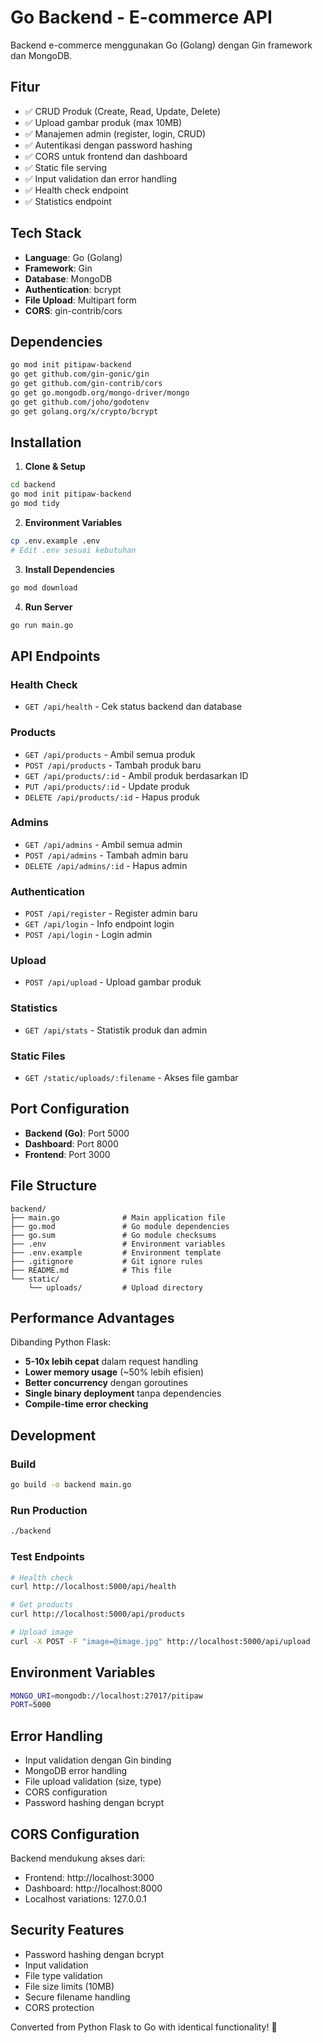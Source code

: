 # Go Backend - E-commerce API

Backend e-commerce menggunakan Go (Golang) dengan Gin framework dan MongoDB.

## Fitur

- ✅ CRUD Produk (Create, Read, Update, Delete)
- ✅ Upload gambar produk (max 10MB)
- ✅ Manajemen admin (register, login, CRUD)
- ✅ Autentikasi dengan password hashing
- ✅ CORS untuk frontend dan dashboard
- ✅ Static file serving
- ✅ Input validation dan error handling
- ✅ Health check endpoint
- ✅ Statistics endpoint

## Tech Stack

- **Language**: Go (Golang)
- **Framework**: Gin
- **Database**: MongoDB
- **Authentication**: bcrypt
- **File Upload**: Multipart form
- **CORS**: gin-contrib/cors

## Dependencies

```bash
go mod init pitipaw-backend
go get github.com/gin-gonic/gin
go get github.com/gin-contrib/cors
go get go.mongodb.org/mongo-driver/mongo
go get github.com/joho/godotenv
go get golang.org/x/crypto/bcrypt
```

## Installation

1. **Clone & Setup**
```bash
cd backend
go mod init pitipaw-backend
go mod tidy
```

2. **Environment Variables**
```bash
cp .env.example .env
# Edit .env sesuai kebutuhan
```

3. **Install Dependencies**
```bash
go mod download
```

4. **Run Server**
```bash
go run main.go
```

## API Endpoints

### Health Check
- `GET /api/health` - Cek status backend dan database

### Products
- `GET /api/products` - Ambil semua produk
- `POST /api/products` - Tambah produk baru
- `GET /api/products/:id` - Ambil produk berdasarkan ID
- `PUT /api/products/:id` - Update produk
- `DELETE /api/products/:id` - Hapus produk

### Admins
- `GET /api/admins` - Ambil semua admin
- `POST /api/admins` - Tambah admin baru
- `DELETE /api/admins/:id` - Hapus admin

### Authentication
- `POST /api/register` - Register admin baru
- `GET /api/login` - Info endpoint login
- `POST /api/login` - Login admin

### Upload
- `POST /api/upload` - Upload gambar produk

### Statistics
- `GET /api/stats` - Statistik produk dan admin

### Static Files
- `GET /static/uploads/:filename` - Akses file gambar

## Port Configuration

- **Backend (Go)**: Port 5000
- **Dashboard**: Port 8000
- **Frontend**: Port 3000

## File Structure

```
backend/
├── main.go              # Main application file
├── go.mod               # Go module dependencies
├── go.sum               # Go module checksums
├── .env                 # Environment variables
├── .env.example         # Environment template
├── .gitignore           # Git ignore rules
├── README.md            # This file
└── static/
    └── uploads/         # Upload directory
```

## Performance Advantages

Dibanding Python Flask:
- **5-10x lebih cepat** dalam request handling
- **Lower memory usage** (~50% lebih efisien)
- **Better concurrency** dengan goroutines
- **Single binary deployment** tanpa dependencies
- **Compile-time error checking**

## Development

### Build
```bash
go build -o backend main.go
```

### Run Production
```bash
./backend
```

### Test Endpoints
```bash
# Health check
curl http://localhost:5000/api/health

# Get products
curl http://localhost:5000/api/products

# Upload image
curl -X POST -F "image=@image.jpg" http://localhost:5000/api/upload
```

## Environment Variables

```bash
MONGO_URI=mongodb://localhost:27017/pitipaw
PORT=5000
```

## Error Handling

- Input validation dengan Gin binding
- MongoDB error handling
- File upload validation (size, type)
- CORS configuration
- Password hashing dengan bcrypt

## CORS Configuration

Backend mendukung akses dari:
- Frontend: http://localhost:3000
- Dashboard: http://localhost:8000
- Localhost variations: 127.0.0.1

## Security Features

- Password hashing dengan bcrypt
- Input validation
- File type validation
- File size limits (10MB)
- Secure filename handling
- CORS protection

Converted from Python Flask to Go with identical functionality! 🚀
